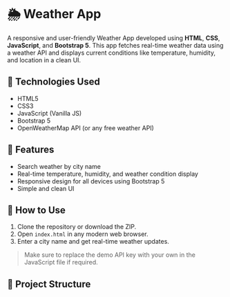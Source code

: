 # 🌦️ Weather App

A responsive and user-friendly Weather App developed using **HTML**, **CSS**, **JavaScript**, and **Bootstrap 5**. This app fetches real-time weather data using a weather API and displays current conditions like temperature, humidity, and location in a clean UI.

## 🔧 Technologies Used

- HTML5
- CSS3
- JavaScript (Vanilla JS)
- Bootstrap 5
- OpenWeatherMap API (or any free weather API)

## 🎯 Features

- Search weather by city name
- Real-time temperature, humidity, and weather condition display
- Responsive design for all devices using Bootstrap 5
- Simple and clean UI

## 🚀 How to Use

1. Clone the repository or download the ZIP.
2. Open `index.html` in any modern web browser.
3. Enter a city name and get real-time weather updates.

> Make sure to replace the demo API key with your own in the JavaScript file if required.

## 📁 Project Structure

